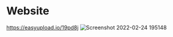 # Website

https://easyupload.io/19pd8j
![Screenshot 2022-02-24 195148](https://user-images.githubusercontent.com/69869262/155579808-83e68e34-d83e-48d1-8e7d-bb1a5869ced8.png)
